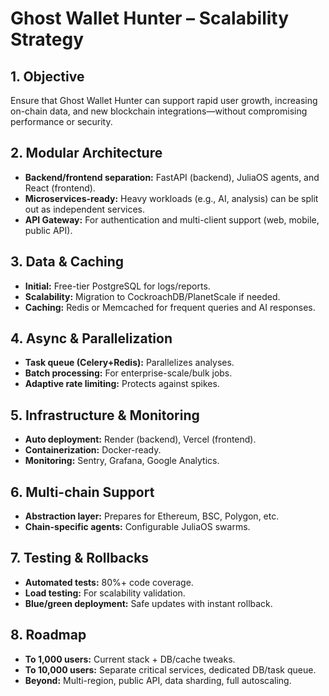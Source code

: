 # Ghost Wallet Hunter – Scalability Strategy

## 1. Objective

Ensure that Ghost Wallet Hunter can support rapid user growth, increasing on-chain data, and new blockchain integrations—without compromising performance or security.

## 2. Modular Architecture

* **Backend/frontend separation:** FastAPI (backend), JuliaOS agents, and React (frontend).
* **Microservices-ready:** Heavy workloads (e.g., AI, analysis) can be split out as independent services.
* **API Gateway:** For authentication and multi-client support (web, mobile, public API).

## 3. Data & Caching

* **Initial:** Free-tier PostgreSQL for logs/reports.
* **Scalability:** Migration to CockroachDB/PlanetScale if needed.
* **Caching:** Redis or Memcached for frequent queries and AI responses.

## 4. Async & Parallelization

* **Task queue (Celery+Redis):** Parallelizes analyses.
* **Batch processing:** For enterprise-scale/bulk jobs.
* **Adaptive rate limiting:** Protects against spikes.

## 5. Infrastructure & Monitoring

* **Auto deployment:** Render (backend), Vercel (frontend).
* **Containerization:** Docker-ready.
* **Monitoring:** Sentry, Grafana, Google Analytics.

## 6. Multi-chain Support

* **Abstraction layer:** Prepares for Ethereum, BSC, Polygon, etc.
* **Chain-specific agents:** Configurable JuliaOS swarms.

## 7. Testing & Rollbacks

* **Automated tests:** 80%+ code coverage.
* **Load testing:** For scalability validation.
* **Blue/green deployment:** Safe updates with instant rollback.

## 8. Roadmap

* **To 1,000 users:** Current stack + DB/cache tweaks.
* **To 10,000 users:** Separate critical services, dedicated DB/task queue.
* **Beyond:** Multi-region, public API, data sharding, full autoscaling.
